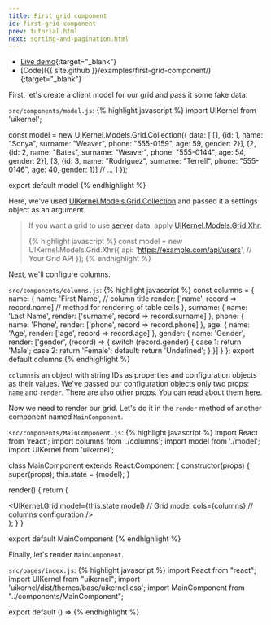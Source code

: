 ```yaml
---
title: First grid component
id: first-grid-component
prev: tutorial.html
next: sorting-and-pagination.html
---
```


* [Live demo](/examples/first-grid-component/){:target="_blank"}
* [Code]({{ site.github }}/examples/first-grid-component/){:target="_blank"}


First, let's create a client model for our grid and pass it some fake data.

`src/components/model.js`:
{% highlight javascript %}
import UIKernel from 'uikernel';

const model = new UIKernel.Models.Grid.Collection({
  data: [
    [1, {id: 1, name: "Sonya", surname: "Weaver", phone: "555-0159", age: 59, gender: 2}],
    [2, {id: 2, name: "Bates", surname: "Weaver", phone: "555-0144", age: 54, gender: 2}],
    [3, {id: 3, name: "Rodriguez", surname: "Terrell", phone: "555-0146", age: 40, gender: 1}]
    // ...
  ]
});

export default model
{% endhighlight %}

Here, we've used [UIKernel.Models.Grid.Collection](/docs/grid-model-collection.html) and passed it a settings object as an argument.

>If you want a grid to use [server](/docs/server-side.html) data, apply [UIKernel.Models.Grid.Xhr](/docs/grid-model-xhr.html):
>
>{% highlight javascript %}
const model = new UIKernel.Models.Grid.Xhr({
    api: 'https://example.com/api/users', // Your Grid API
});
{% endhighlight %}

Next, we'll configure columns.

`src/components/columns.js`:
{% highlight javascript %}
const columns = {
  name: {
    name: 'First Name', // column title
    render: ['name', record => record.name] // method for rendering of table cells
  },
  surname: {
    name: 'Last Name',
    render: ['surname', record => record.surname]
  },
  phone: {
    name: 'Phone',
    render: ['phone', record => record.phone]
  },
  age: {
    name: 'Age',
    render: ['age', record => record.age]
  },
  gender: {
    name: 'Gender',
    render: ['gender', (record) => {
      switch (record.gender) {
        case 1:
          return 'Male';
        case 2:
          return 'Female';
        default:
          return 'Undefined';
      }
    }]
  }
};
export default columns
{% endhighlight %}

`columns`is an object with string IDs as properties and configuration objects as their values.
We've passed our configuration objects only two props: `name` and `render`. There are also other props.
You can read about them [here](/docs/grid-columns.html).

Now we need to render our grid. Let's do it in the `render` method of another component named `MainComponent`.

`src/components/MainComponent.js`:
{% highlight javascript %}
import React from 'react';
import columns from './columns';
import model from './model';
import UIKernel from 'uikernel';

class MainComponent extends React.Component {
  constructor(props) {
    super(props);
    this.state = {model};
  }

  render() {
    return (
      <div>
        <UIKernel.Grid
          model={this.state.model} // Grid model
          cols={columns} // columns configuration
        />
      </div>
    );
  }
}

export default MainComponent
{% endhighlight %}

Finally, let's render `MainComponent`.

`src/pages/index.js`:
{% highlight javascript %}
import React from "react";
import UIKernel from "uikernel";
import 'uikernel/dist/themes/base/uikernel.css';
import MainComponent from "../components/MainComponent";

export default () => <MainComponent />
{% endhighlight %}
